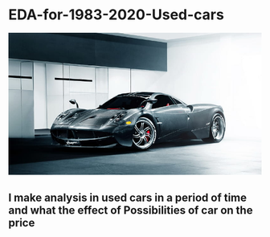 # EDA-for-1983-2020-Used-cars
![](https://github.com/Abdulrahmankhaled11/EDA-for-1983-2020-Used-cars/blob/main/HD-wallpaper-pagani-huayra-pagani-huayra-cars.jpg)

## I make analysis in used cars in a period of time and what the effect of Possibilities of car on the price
